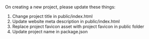 On creating a new project, please update these things:

1. Change project title in public/index.html
2. Update website meta description in public/index.html
3. Replace project favicon asset with project favicon in public folder
4. Update project name in package.json
